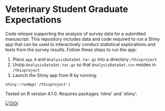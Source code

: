 # Veterinary Student Graduate Expectations
Code release supporting the analysis of survey data for a submitted manuscript. This repository includes data and code required to run a Shiny app that can be used to interactively conduct statistical explorations and tests from the survey results. Follow these steps to run the app:
1. Place `app.R` and `AnalysisDataSet.tar.gz` into a directory `/thisproject` 
2. Unzip `AnalysisDataSet.tar.gz` so that `AnalysisDataSet.csv` resides in `/thisproject`
3. Launch the Shiny app from R by running:
```
shiny::runApp('/thisproject')
```

Tested on R version 4.1.0. Requires packages 'nlme' and 'shiny'.

[![DOI](https://zenodo.org/badge/592933437.svg)](https://zenodo.org/badge/latestdoi/592933437)
